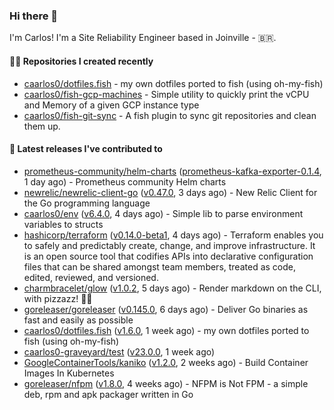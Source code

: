 ### Hi there 👋

I'm Carlos! I'm a Site Reliability Engineer based in Joinville - 🇧🇷.

#### 👨‍💻 Repositories I created recently

- [caarlos0/dotfiles.fish](https://github.com/caarlos0/dotfiles.fish) - my own dotfiles ported to fish (using oh-my-fish)
- [caarlos0/fish-gcp-machines](https://github.com/caarlos0/fish-gcp-machines) - Simple utility to quickly print the vCPU and Memory of a given GCP instance type
- [caarlos0/fish-git-sync](https://github.com/caarlos0/fish-git-sync) - A fish plugin to sync git repositories and clean them up.

#### 🚀 Latest releases I've contributed to

- [prometheus-community/helm-charts](https://github.com/prometheus-community/helm-charts) ([prometheus-kafka-exporter-0.1.4](https://github.com/prometheus-community/helm-charts/releases/tag/prometheus-kafka-exporter-0.1.4), 1 day ago) - Prometheus community Helm charts
- [newrelic/newrelic-client-go](https://github.com/newrelic/newrelic-client-go) ([v0.47.0](https://github.com/newrelic/newrelic-client-go/releases/tag/v0.47.0), 3 days ago) - New Relic Client for the Go programming language
- [caarlos0/env](https://github.com/caarlos0/env) ([v6.4.0](https://github.com/caarlos0/env/releases/tag/v6.4.0), 4 days ago) - Simple lib to parse environment variables to structs
- [hashicorp/terraform](https://github.com/hashicorp/terraform) ([v0.14.0-beta1](https://github.com/hashicorp/terraform/releases/tag/v0.14.0-beta1), 4 days ago) - Terraform enables you to safely and predictably create, change, and improve infrastructure. It is an open source tool that codifies APIs into declarative configuration files that can be shared amongst team members, treated as code, edited, reviewed, and versioned.
- [charmbracelet/glow](https://github.com/charmbracelet/glow) ([v1.0.2](https://github.com/charmbracelet/glow/releases/tag/v1.0.2), 5 days ago) - Render markdown on the CLI, with pizzazz! 💅🏻
- [goreleaser/goreleaser](https://github.com/goreleaser/goreleaser) ([v0.145.0](https://github.com/goreleaser/goreleaser/releases/tag/v0.145.0), 6 days ago) - Deliver Go binaries as fast and easily as possible
- [caarlos0/dotfiles.fish](https://github.com/caarlos0/dotfiles.fish) ([v1.6.0](https://github.com/caarlos0/dotfiles.fish/releases/tag/v1.6.0), 1 week ago) - my own dotfiles ported to fish (using oh-my-fish)
- [caarlos0-graveyard/test](https://github.com/caarlos0-graveyard/test) ([v23.0.0](https://github.com/caarlos0-graveyard/test/releases/tag/v23.0.0), 1 week ago)
- [GoogleContainerTools/kaniko](https://github.com/GoogleContainerTools/kaniko) ([v1.2.0](https://github.com/GoogleContainerTools/kaniko/releases/tag/v1.2.0), 2 weeks ago) - Build Container Images In Kubernetes
- [goreleaser/nfpm](https://github.com/goreleaser/nfpm) ([v1.8.0](https://github.com/goreleaser/nfpm/releases/tag/v1.8.0), 4 weeks ago) - NFPM is Not FPM - a simple deb, rpm and apk packager written in Go
